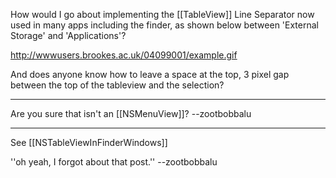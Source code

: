 How would I go about implementing the [[TableView]] Line Separator now used in many apps including the finder, as shown below between 'External Storage' and 'Applications'?

http://wwwusers.brookes.ac.uk/04099001/example.gif

And does anyone know how to leave a space at the top, 3 pixel gap between the top of the tableview and the selection?

----

Are you sure that isn't an [[NSMenuView]]? --zootbobbalu

----

See [[NSTableViewInFinderWindows]]

''oh yeah, I forgot about that post.'' --zootbobbalu